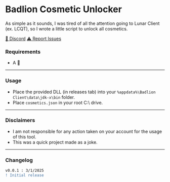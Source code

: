 # Badlion Cosmetic Unlocker
As simple as it sounds, I was tired of all the attention going to Lunar Client (ex. LCQT), so I wrote a little script to unlock all cosmetics.

<a href="https://discord.com/users/1345470765432176763">💬 Discord</a>
<a href="https://github.com/istoleurbtcin2018/badlion-unlocker/issues">⚠️ Report Issues</a>

### Requirements

- A 🧠

---

### Usage

- Place the provided DLL (in releases tab) into your `%appdata%\Badlion Client\data\jdk-x\bin` folder.
- Place `cosmetics.json` in your root C:\ drive.

---

### Disclaimers

- I am not responsible for any action taken on your account for the usage of this tool.
- This was a quick project made as a joke.

---

### Changelog

```diff
v0.0.1 : 3/1/2025
! Initial release
```

